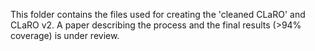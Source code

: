 This folder contains the files used for creating the 'cleaned CLaRO' and CLaRO v2. A paper describing the process and the final results (>94% coverage) is under review.
